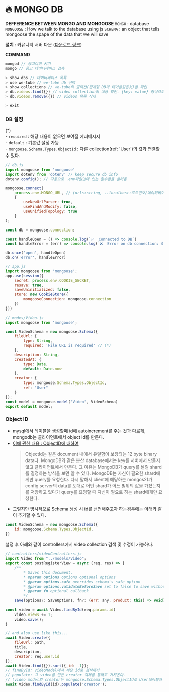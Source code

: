 🔥 MONGO DB
===

**DEFFERENCE BETWEEN MONGO AND MONGOOSE**
`MONGO` : database
`MONGOOSE` : How we talk to the database using js
`SCHEMA` : an object that tells mongoose the spape of the data that we will save

**설치** : 
커뮤니티 서버 다운 ([다운로드 링크](https://www.mongodb.com/try/download/community))

**COMMAND**

```javascript
mongod // 몽고디비 켜기
mongo // 몽고 데이터베이스 접속

> show dbs // 데이터베이스 목록
> use we-tube // we-tube db 선택
> show collections // we-tube의 콜렉션(관계형 DB의 테이블같은것)들 확인
> db.videos.find({}) // video collection의 내용 확인. {key: value} 형식으로 검색할 수 있음.
> db.videos.remove({}) // videos 목록 삭제

> exit
```

### DB 설정
(*)  
    - `required` : 해당 내용이 없으면 보여질 에러메시지  
    - `default` : 기본값 설정 가능  
    - `mongoose.Schema.Types.ObjectId` : 다른 collection(ref: 'User')의 값과 연결할 수 있다.

```javascript
// db.js
import mongoose from 'mongoose'
import dotenv from 'dotenv' // keep secure db info
dotenv.config(); // 자동으로 .env파일안에 있는 함수들을 불러옴

mongoose.connect(
    process.env.MONGO_URL, // (urls:string, ..localhost:포트번호/데이터베이스명, where is your database stored)
    {
        useNewUrlParser: true,
        useFindAndModify: false,
        useUnifiedTopology: true
    }
);

const db = mongoose.connection;

const handleOpen = () => console.log(`✅  Connected to DB`)
const handleError = (err) => console.log(`❌  Error on db connection: ${err}`)

db.once('open', handleOpen)
db.on('error', handleError)

// app.js
import mongoose from 'mongoose';
app.use(session({
    secret: process.env.COOKIE_SECRET,
    resave: true,
    saveUninitialized: false,
    store: new CookieStore({
        mongooseConnection: mongoose.connection
    })
}))

// modes/Video.js
import mongoose from 'mongoose';

const VideoSchema = new mongoose.Schema({
    fileUrl: {
        type: String,
        required: 'File URL is required' // (*)
    },
    description: String,
    createdAt: {
        type: Date,
        default: Date.now
    },
    creator: {
        type: mongoose.Schema.Types.ObjectId,
        ref: "User"
    }
});
const model = mongoose.model('Video', VideoSchema)
export default model;
```

### Object ID
- mysql에서 테이블을 생성할때 id에 autoincrement를 주는 것과 다르게, mongodb는 클라이언트에서 object id를 만든다.  
- [이에 관한 내용 : ObjectID에 대하여](https://blog.seulgi.kim/2014/09/mongodb-objectid.html)
    > ObjectId는 같은 document 내에서 유일함이 보장되는 12 byte binary data다. MongoDB와 같은 분산 database에서는 key를 서버에서 만들지 않고 클라이언트에서 만든다. 그 이유는 MongoDB가 query를 날릴 shard를 결정하는 방식을 보면 알 수 있다.
    MongoDB는 자신이 필요한 shard에게만 query를 요청한다. 다시 말해서 client에 해당하는 mongos2)가 config server의 data를 토대로 어떤 shard가 어느 범위의 값을 가졌는지를 저장하고 있다가 query를 요청할 때 자신이 필요로 하는 shard에게만 요청한다.
- 그렇지만 명시적으로 Schema 생성 시 id를 선언해주고자 하는경우에는 아래와 같이 추가할 수 있다.

```javascript
const VideoSchema = new mongoose.Schema({
    id: mongoose.Schema.Types.ObjectId,
})
```

설정 후 아래와 같이 controllers에서 video collection 검색 및 수정이 가능하다.

```javascript
// controllers/videoControllers.js
import Video from "../models/Video";
export const postRegisterView = async (req, res) => {
    /**
        * Saves this document.
        * @param options options optional options
        * @param options.safe overrides schema's safe option
        * @param options.validateBeforeSave set to false to save without validating.
        * @param fn optional callback
        */
    save(options?: SaveOptions, fn?: (err: any, product: this) => void): Promise<this>;
    
const video = await Video.findById(req.params.id)
    video.views += 1;
    video.save();
}

// and also use like this...
await Video.create({
    fileUrl: path,
    title,
    description,
    creator: req.user.id
});
await Video.find({}).sort({_id: -1});
// findById: videoModel에서 해당 id로 검색해서
// populate: 그 video를 만든 creator 객체를 통째로 가져온다.
// (video model의 creator는 mongoose.Schema.Types.ObjectId로 User테이블과 연결되어있음)
await Video.findById(id).populate('creator');
``` 
